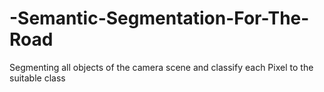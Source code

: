 # -Semantic-Segmentation-For-The-Road
Segmenting all objects of the camera scene and classify each Pixel to the suitable class
